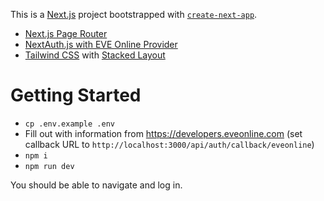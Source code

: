This is a [Next.js](https://nextjs.org/) project bootstrapped with [`create-next-app`](https://github.com/vercel/next.js/tree/canary/packages/create-next-app).

- [Next.js Page Router](https://nextjs.org/docs/pages/building-your-application/routing)
- [NextAuth.js with EVE Online Provider](https://next-auth.js.org/providers/eveonline#options)
- [Tailwind CSS](https://tailwindcss.com/docs/guides/nextjs) with [Stacked Layout](https://tailwindui.com/components/application-ui/application-shells/stacked)

# Getting Started
- `cp .env.example .env`
- Fill out with information from https://developers.eveonline.com (set callback URL to `http://localhost:3000/api/auth/callback/eveonline`)
- `npm i`
- `npm run dev`


You should be able to navigate and log in.